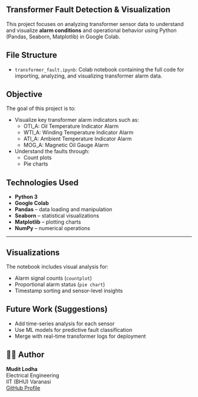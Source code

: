 
## Transformer Fault Detection & Visualization

This project focuses on analyzing transformer sensor data to understand and visualize **alarm conditions** and operational behavior using Python (Pandas, Seaborn, Matplotlib) in Google Colab.



## File Structure

- `transformer_fault.ipynb`: Colab notebook containing the full code for importing, analyzing, and visualizing transformer alarm data.

## Objective

The goal of this project is to:
- Visualize key transformer alarm indicators such as:
  - OTI_A: Oil Temperature Indicator Alarm
  - WTI_A: Winding Temperature Indicator Alarm
  - ATI_A: Ambient Temperature Indicator Alarm
  - MOG_A: Magnetic Oil Gauge Alarm
- Understand the faults through:
  - Count plots
  - Pie charts

## Technologies Used

- **Python 3**
- **Google Colab**
- **Pandas** – data loading and manipulation
- **Seaborn** – statistical visualizations
- **Matplotlib** – plotting charts
- **NumPy** – numerical operations

---

##  Visualizations

The notebook includes visual analysis for:
- Alarm signal counts (`countplot`)
- Proportional alarm status (`pie chart`)
- Timestamp sorting and sensor-level insights



##  Future Work (Suggestions)

- Add time-series analysis for each sensor
- Use ML models for predictive fault classification
- Merge with real-time transformer logs for deployment

## 🧑‍💻 Author

**Mudit Lodha**  
Electrical Engineering  
IIT (BHU) Varanasi  
[GitHub Profile](https://github.com/MuditLodha)

